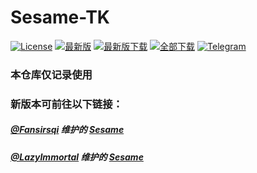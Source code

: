 # Sesame-TK

[![License](https://img.shields.io/github/license/Khaos116/XQuickEnergy?labelColor=%23f7f7f7&label=License&logo=gnuprivacyguard&color=orange)](https://github.com/Khaos116/XQuickEnergy/blob/master/LICENSE)
[![最新版](https://img.shields.io/github/release/Khaos116/XQuickEnergy?labelColor=%23f7f7f7&label=最新版&logo=gitlfs&color=red)](../../releases)
[![最新版下载](https://img.shields.io/github/downloads/Khaos116/XQuickEnergy/v1.6.3fix/total.svg?labelColor=%23800080&label=v1.6.3fix下载&logo=github&color=black)](https://github.com/Khaos116/XQuickEnergy/releases/tag/v1.6.3fix)
[![全部下载](https://img.shields.io/github/downloads/Khaos116/XQuickEnergy/total?labelColor=blue&label=总下载&logo=circleci&color=green)](../../releases)
[![Telegram](https://img.shields.io/badge/蚂蚁森林交流群-nul?labelColor=%23f7f7f7&label=Telegram&logo=Telegram&color=brightgreen)](https://t.me/mysl_group)

### 本仓库仅记录使用
### 新版本可前往以下链接：
##### [@Fansirsqi](https://github.com/Fansirsqi) 维护的 [Sesame](https://github.com/Fansirsqi/Sesame-TK)
##### [@LazyImmortal](https://github.com/LazyImmortal) 维护的 [Sesame](https://github.com/LazyImmortal/Sesame)
